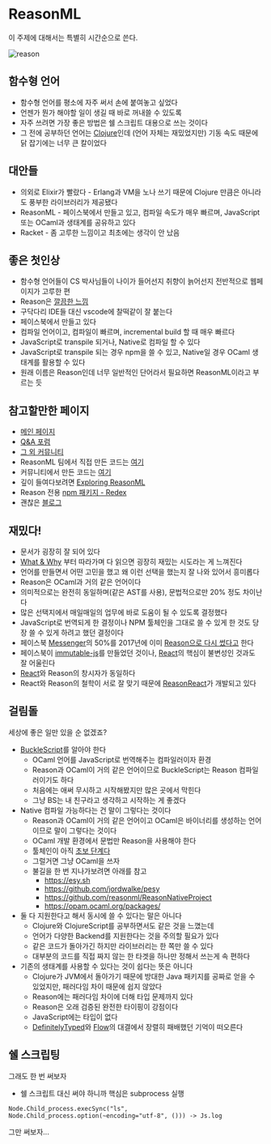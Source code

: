 # ReasonML

이 주제에 대해서는 특별히 시간순으로 쓴다.

![reason](https://reasonml.github.io/img/reason.svg)

## 함수형 언어

* 함수형 언어를 평소에 자주 써서 손에 붙여놓고 싶었다
* 언젠가 뭔가 해야할 일이 생길 때 바로 꺼내쓸 수 있도록
* 자주 쓰려면 가장 좋은 방법은 쉘 스크립트 대용으로 쓰는 것이다
* 그 전에 공부하던 언어는 [Clojure](https://github.com/heycalmdown/til/tree/master/clojure)인데 (언어 자체는 재밌었지만) 기동 속도 때문에 닭 잡기에는 너무 큰 칼이었다

## 대안들

* 의외로 Elixir가 빨랐다 - Erlang과 VM을 노나 쓰기 때문에 Clojure 만큼은 아니라도 풍부한 라이브러리가 제공됐다
* ReasonML - 페이스북에서 만들고 있고, 컴파일 속도가 매우 빠르며, JavaScript 또는 OCaml과 생태계를 공유하고 있다
* Racket - 좀 고루한 느낌이고 최초에는 생각이 안 났음

## 좋은 첫인상

* 함수형 언어들이 CS 박사님들이 나이가 들어선지 취향이 늙어선지 전반적으로 웹페이지가 고루한 편
* Reason은 [깔끔한 느낌](https://reasonml.github.io)
* 구닥다리 IDE들 대신 vscode에 찰떡같이 잘 붙는다
* 페이스북에서 만들고 있다
* 컴파일 언어이고, 컴파일이 빠르며, incremental build 할 때 매우 빠르다
* JavaScript로 transpile 되거나, Native로 컴파일 할 수 있다
* JavaScript로 transpile 되는 경우 npm을 쓸 수 있고, Native일 경우 OCaml 생태계를 활용할 수 있다
* 원래 이름은 Reason인데 너무 일반적인 단어라서 필요하면 ReasonML이라고 부르는 듯

## 참고할만한 페이지

* [메인 페이지](https://reasonml.github.io)
* [Q&A 포럼](https://reasonml.chat)
* [그 외 커뮤니티](https://reasonml.github.io/docs/en/community)
* ReasonML 팀에서 직접 만든 코드는 [여기](https://github.com/reasonml)
* 커뮤니티에서 만든 코드는 [여기](https://github.com/reasonml-community)
* 깊이 들여다보려면 [Exploring ReasonML](http://reasonmlhub.com/exploring-reasonml/toc.html)
* Reason 전용 [npm 패키지 - Redex](https://redex.github.io)
* 괜찮은 [블로그](https://til.hashrocket.com/reasonml)

## 재밌다!

* 문서가 굉장히 잘 되어 있다
* [What & Why](https://reasonml.github.io/docs/en/what-and-why) 부터 따라가며 다 읽으면 굉장히 재밌는 시도라는 게 느껴진다
* 언어를 만들면서 어떤 고민을 했고 왜 이런 선택을 했는지 잘 나와 있어서 흥미롭다
* Reason은 OCaml과 거의 같은 언어이다
* 의미적으로는 완전히 동일하며(같은 AST를 사용), 문법적으로만 20% 정도 차이난다
* 많은 선택지에서 매일매일의 업무에 바로 도움이 될 수 있도록 결정했다
* JavaScript로 번역되게 한 결정이나 NPM 툴체인을 그대로 쓸 수 있게 한 것도 당장 쓸 수 있게 하려고 했던 결정이다
* 페이스북 [Messenger](messenger.com)의 50%를 2017년에 이미 [Reason으로 다시 썼다고](https://reasonml.github.io/blog/2017/09/08/messenger-50-reason) 한다
* 페이스북이 [immutable-js](https://github.com/immutable-js/immutable-js)를 만들었던 것이나, [React](https://reactjs.org)의 핵심이 불변성인 것과도 잘 어울린다
* [React](https://reasonml.github.io/docs/en/what-and-why#why-ocaml-as-the-backing-language-why-not-my-favorite-language)와 Reason의 창시자가 동일하다
* React와 Reason의 철학이 서로 잘 맞기 때문에 [ReasonReact](https://reasonml.github.io/reason-react/)가 개발되고 있다

## 걸림돌

세상에 좋은 일만 있을 순 없겠죠?

* [BuckleScript](https://bucklescript.github.io)를 알아야 한다
  * OCaml 언어를 JavaScript로 번역해주는 컴파일러이자 환경
  * Reason과 OCaml이 거의 같은 언어이므로 BuckleScript는 Reason 컴파일러이기도 하다
  * 처음에는 애써 무시하고 시작해봤지만 많은 곳에서 막힌다
  * 그냥 BS는 내 친구라고 생각하고 시작하는 게 좋겠다
* Native 컴파일 가능하다는 건 말이 그렇다는 것이다
    * Reason과 OCaml이 거의 같은 언어이고 OCaml은 바이너리를 생성하는 언어이므로 말이 그렇다는 것이다
    * OCaml 개발 환경에서 문법만 Reason을 사용해야 한다
    * 툴체인이 아직 [초보 단계다](https://reasonml.github.io/docs/en/native?fbclid=IwAR3rJeK34C5ejv1EnNcQzGc2czcyqZsozRrryuWFvEqi0asz07jOmeiGqow)
    * 그럴거면 그냥 OCaml을 쓰자
    * 불길을 한 번 지나가보려면 아래를 참고
        * https://esy.sh
        * https://github.com/jordwalke/pesy
        * https://github.com/reasonml/ReasonNativeProject
        * https://opam.ocaml.org/packages/
* 둘 다 지원한다고 해서 동시에 쓸 수 있다는 말은 아니다
    * Clojure와 ClojureScript를 공부하면서도 같은 것을 느꼈는데
    * 언어가 다양한 Backend를 지원한다는 것을 주의할 필요가 있다
    * 같은 코드가 돌아가긴 하지만 라이브러리는 한 쪽만 쓸 수 있다
    * 대부분의 코드를 직접 짜지 않는 한 타겟을 하나만 정해서 쓰는게 속 편하다
* 기존의 생태계를 사용할 수 있다는 것이 쉽다는 뜻은 아니다
    * Clojure가 JVM에서 돌아가기 때문에 방대한 Java 패키지를 공짜로 얻을 수 있었지만, 패러다임 차이 때문에 쉽지 않았다
    * Reason에는 패러다임 차이에 더해 타입 문제까지 있다
    * Reason은 오래 검증된 완전한 타이핑이 강점이다
    * JavaScript에는 타입이 없다
    * [DefinitelyTyped](https://github.com/DefinitelyTyped/DefinitelyTyped)와 [Flow](https://flow.org)의 대결에서 장렬히 패배했던 기억이 떠오른다

## 쉘 스크립팅

그래도 한 번 써보자

* 쉘 스크립트 대신 써야 하니까 핵심은 subprocess 실행

```Reason
Node.Child_process.execSync("ls", Node.Child_process.option(~encoding="utf-8", ())) -> Js.log
```

그만 써보자...
